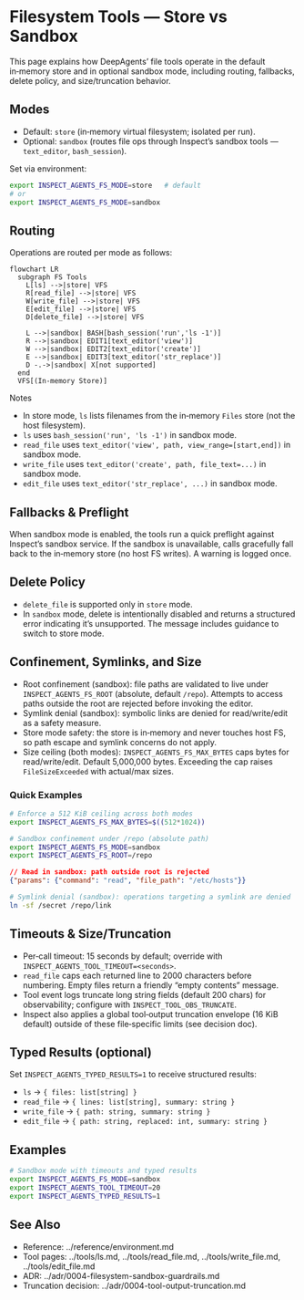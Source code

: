 # Filesystem Tools — Store vs Sandbox

This page explains how DeepAgents’ file tools operate in the default in‑memory store and in optional sandbox mode, including routing, fallbacks, delete policy, and size/truncation behavior.

## Modes
- Default: `store` (in‑memory virtual filesystem; isolated per run).
- Optional: `sandbox` (routes file ops through Inspect’s sandbox tools — `text_editor`, `bash_session`).

Set via environment:
```bash
export INSPECT_AGENTS_FS_MODE=store   # default
# or
export INSPECT_AGENTS_FS_MODE=sandbox
```

## Routing
Operations are routed per mode as follows:

```mermaid
flowchart LR
  subgraph FS Tools
    L[ls] -->|store| VFS
    R[read_file] -->|store| VFS
    W[write_file] -->|store| VFS
    E[edit_file] -->|store| VFS
    D[delete_file] -->|store| VFS

    L -->|sandbox| BASH[bash_session('run','ls -1')]
    R -->|sandbox| EDIT1[text_editor('view')]
    W -->|sandbox| EDIT2[text_editor('create')]
    E -->|sandbox| EDIT3[text_editor('str_replace')]
    D -.->|sandbox| X[not supported]
  end
  VFS[(In‑memory Store)]
```

Notes
- In store mode, `ls` lists filenames from the in‑memory `Files` store (not the host filesystem).
- `ls` uses `bash_session('run', 'ls -1')` in sandbox mode.
- `read_file` uses `text_editor('view', path, view_range=[start,end])` in sandbox mode.
- `write_file` uses `text_editor('create', path, file_text=...)` in sandbox mode.
- `edit_file` uses `text_editor('str_replace', ...)` in sandbox mode.

## Fallbacks & Preflight
When sandbox mode is enabled, the tools run a quick preflight against Inspect’s sandbox service. If the sandbox is unavailable, calls gracefully fall back to the in‑memory store (no host FS writes). A warning is logged once.

## Delete Policy
- `delete_file` is supported only in `store` mode.
- In `sandbox` mode, delete is intentionally disabled and returns a structured error indicating it’s unsupported. The message includes guidance to switch to store mode.

## Confinement, Symlinks, and Size
- Root confinement (sandbox): file paths are validated to live under `INSPECT_AGENTS_FS_ROOT` (absolute, default `/repo`). Attempts to access paths outside the root are rejected before invoking the editor.
- Symlink denial (sandbox): symbolic links are denied for read/write/edit as a safety measure.
- Store mode safety: the store is in‑memory and never touches host FS, so path escape and symlink concerns do not apply.
- Size ceiling (both modes): `INSPECT_AGENTS_FS_MAX_BYTES` caps bytes for read/write/edit. Default 5,000,000 bytes. Exceeding the cap raises `FileSizeExceeded` with actual/max sizes.

### Quick Examples
```bash
# Enforce a 512 KiB ceiling across both modes
export INSPECT_AGENTS_FS_MAX_BYTES=$((512*1024))

# Sandbox confinement under /repo (absolute path)
export INSPECT_AGENTS_FS_MODE=sandbox
export INSPECT_AGENTS_FS_ROOT=/repo
```

```json
// Read in sandbox: path outside root is rejected
{"params": {"command": "read", "file_path": "/etc/hosts"}}
```

```bash
# Symlink denial (sandbox): operations targeting a symlink are denied
ln -sf /secret /repo/link
```

## Timeouts & Size/Truncation
- Per‑call timeout: 15 seconds by default; override with `INSPECT_AGENTS_TOOL_TIMEOUT=<seconds>`.
- `read_file` caps each returned line to 2000 characters before numbering. Empty files return a friendly “empty contents” message.
- Tool event logs truncate long string fields (default 200 chars) for observability; configure with `INSPECT_TOOL_OBS_TRUNCATE`.
- Inspect also applies a global tool‑output truncation envelope (16 KiB default) outside of these file‑specific limits (see decision doc).

## Typed Results (optional)
Set `INSPECT_AGENTS_TYPED_RESULTS=1` to receive structured results:
- `ls` → `{ files: list[string] }`
- `read_file` → `{ lines: list[string], summary: string }`
- `write_file` → `{ path: string, summary: string }`
- `edit_file` → `{ path: string, replaced: int, summary: string }`

## Examples
```bash
# Sandbox mode with timeouts and typed results
export INSPECT_AGENTS_FS_MODE=sandbox
export INSPECT_AGENTS_TOOL_TIMEOUT=20
export INSPECT_AGENTS_TYPED_RESULTS=1
```

## See Also
- Reference: ../reference/environment.md
- Tool pages: ../tools/ls.md, ../tools/read_file.md, ../tools/write_file.md, ../tools/edit_file.md
- ADR: ../adr/0004-filesystem-sandbox-guardrails.md
- Truncation decision: ../adr/0004-tool-output-truncation.md
